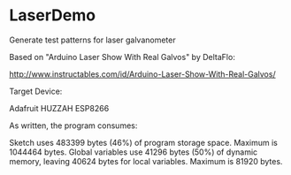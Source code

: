 # LaserDemo
Generate test patterns for laser galvanometer

Based on "Arduino Laser Show With Real Galvos" by DeltaFlo:

http://www.instructables.com/id/Arduino-Laser-Show-With-Real-Galvos/


Target Device:

  Adafruit HUZZAH ESP8266
  
As written, the program consumes:

  Sketch uses 483399 bytes (46%) of program storage space. Maximum is 1044464 bytes.
  Global variables use 41296 bytes (50%) of dynamic memory, leaving 40624 bytes for local variables. Maximum is 81920 bytes.
  
